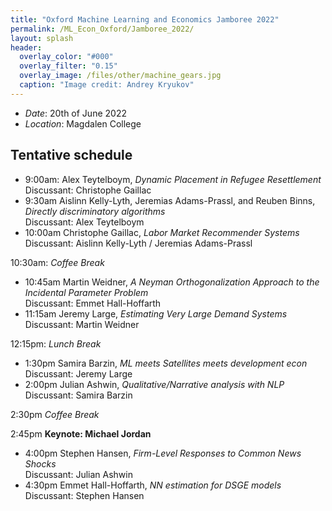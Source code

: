 ```yaml
---
title: "Oxford Machine Learning and Economics Jamboree 2022"
permalink: /ML_Econ_Oxford/Jamboree_2022/
layout: splash
header:
  overlay_color: "#000"
  overlay_filter: "0.15"
  overlay_image: /files/other/machine_gears.jpg
  caption: "Image credit: Andrey Kryukov"
---
```





- *Date*: 20th of June 2022
- *Location*: Magdalen College

## Tentative schedule

- 9:00am: Alex Teytelboym, *Dynamic Placement in Refugee Resettlement*  
Discussant: Christophe Gaillac
- 9:30am Aislinn Kelly-Lyth, Jeremias Adams-Prassl, and Reuben Binns, *Directly discriminatory algorithms*  
Discussant: Alex Teytelboym
- 10:00am Christophe Gaillac, *Labor Market Recommender Systems*  
Discussant: Aislinn Kelly-Lyth / Jeremias Adams-Prassl

10:30am: *Coffee Break*  

- 10:45am Martin Weidner, *A Neyman Orthogonalization Approach to the Incidental Parameter Problem*  
Discussant: Emmet Hall-Hoffarth
- 11:15am Jeremy Large, *Estimating Very Large Demand Systems*  
Discussant: Martin Weidner

12:15pm: *Lunch Break*




- 1:30pm Samira Barzin, *ML meets Satellites meets development econ*  
Discussant: Jeremy Large
- 2:00pm Julian Ashwin, *Qualitative/Narrative analysis with NLP*  
Discussant: Samira Barzin


2:30pm *Coffee Break*

2:45pm **Keynote: Michael Jordan**

- 4:00pm Stephen Hansen, *Firm-Level Responses to Common News Shocks*  	
Discussant: Julian Ashwin
- 4:30pm Emmet Hall-Hoffarth, *NN estimation for DSGE models*  
Discussant: Stephen Hansen